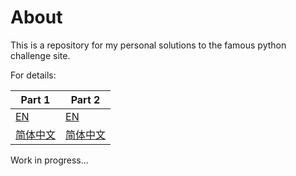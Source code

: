 # About

This is a repository for my personal solutions to the famous python challenge site.

For details:

| Part 1 | Part 2 |
|--------|--------|
|[EN](https://www.mechgerald.site/2022/pythonchallenge)|[EN](https://www.mechgerald.site/2022/pythonchallenge2)|
|[简体中文](https://www.mechgerald.site/2022/zh-cn/pythonchallenge)|[简体中文](https://www.mechgerald.site/2022/zh-cn/pythonchallenge2)|

Work in progress...
